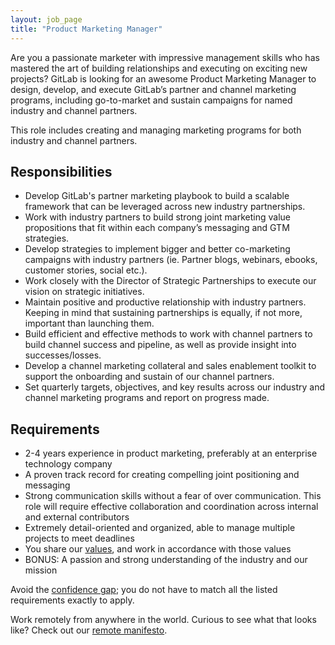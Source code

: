 ```yaml
---
layout: job_page
title: "Product Marketing Manager"
---
```


Are you a passionate marketer with impressive management skills who has 
mastered the art of building relationships and executing on exciting new projects? 
GitLab is looking for an awesome Product Marketing Manager to design, develop, 
and execute GitLab’s partner and channel marketing programs, including go-to-market 
and sustain campaigns for named industry and channel partners. 

This role includes creating and managing marketing programs for both industry 
and channel partners. 

## Responsibilities

* Develop GitLab's partner marketing playbook to build a scalable framework that can be leveraged across new industry partnerships.
* Work with industry partners to build strong joint marketing value propositions that fit within each company’s messaging and GTM strategies.
* Develop strategies to implement bigger and better co-marketing campaigns with industry partners (ie. Partner blogs, webinars, ebooks, customer stories, social etc.). 
* Work closely with the Director of Strategic Partnerships to execute our vision on strategic initiatives.
* Maintain positive and productive relationship with industry partners. Keeping in mind that sustaining partnerships is equally, if not more, important than launching them.
* Build efficient and effective methods to work with channel partners to build channel success and pipeline, as well as provide insight into successes/losses.
* Develop a channel marketing collateral and sales enablement toolkit to support the onboarding and sustain of our channel partners. 
* Set quarterly targets, objectives, and key results across our industry and channel marketing programs and report on progress made. 

## Requirements

* 2-4 years experience in product marketing, preferably at an enterprise technology company
* A proven track record for creating compelling joint positioning and messaging
* Strong communication skills without a fear of over communication. This role will require effective collaboration and coordination across internal and external contributors 
* Extremely detail-oriented and organized, able to manage multiple projects to meet deadlines
* You share our [values](/handbook/#values), and work in accordance with those values
* BONUS: A passion and strong understanding of the industry and our mission

Avoid the [confidence gap](http://www.theatlantic.com/magazine/archive/2014/05/the-confidence-gap/359815/); you do not have to match all the listed requirements exactly to apply.

Work remotely from anywhere in the world. Curious to see what that looks like? Check out our [remote manifesto](https://about.gitlab.com/2015/04/08/the-remote-manifesto/).